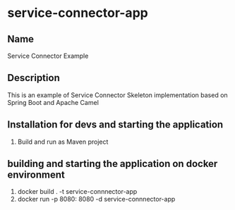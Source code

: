 # service-connector-app

## Name
Service Connector Example

## Description
This is an example of Service Connector Skeleton implementation based on Spring Boot and Apache Camel

## Installation for devs and starting the application
1. Build and run as Maven project

 ## building and starting the application on docker environment
 1. docker build . -t service-connnector-app
 2. docker run -p 8080: 8080 -d service-connnector-app